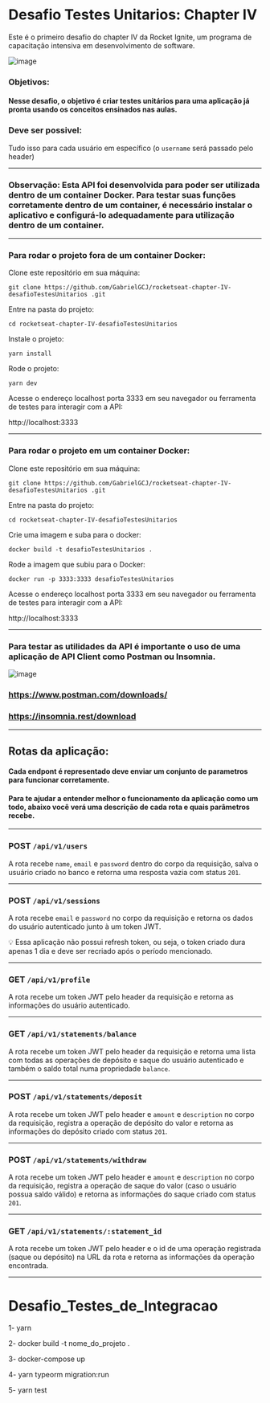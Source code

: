 # Desafio Testes Unitarios: Chapter IV

Este é o primeiro desafio do chapter IV da Rocket Ignite, um programa de capacitação intensiva em desenvolvimento de software.

![image](https://user-images.githubusercontent.com/91347602/232902040-1eb12147-f163-4dd8-bf03-0d2cd96cefb7.png)

### Objetivos:

#### Nesse desafio, o objetivo é criar testes unitários para uma aplicação já pronta usando os conceitos ensinados nas aulas.

### Deve ser possivel:



Tudo isso para cada usuário em específico (o `username` será passado pelo header)

---
### Observação: Esta API foi desenvolvida para poder ser utilizada dentro de um container Docker. Para testar suas funções corretamente dentro de um container, é necessário instalar o aplicativo e configurá-lo adequadamente para utilização dentro de um container.


---

### Para rodar o projeto fora de um container Docker:

Clone este repositório em sua máquina:

`git clone https://github.com/GabrielGCJ/rocketseat-chapter-IV-desafioTestesUnitarios
.git`

Entre na pasta do projeto:

`cd rocketseat-chapter-IV-desafioTestesUnitarios
`

Instale o projeto:

`yarn install`

Rode o projeto:

`yarn dev`

Acesse o endereço localhost porta 3333 em seu navegador ou ferramenta de testes para interagir com a API:

http://localhost:3333

---

### Para rodar o projeto em um container Docker:

Clone este repositório em sua máquina:

`git clone https://github.com/GabrielGCJ/rocketseat-chapter-IV-desafioTestesUnitarios
.git`

Entre na pasta do projeto:

`cd rocketseat-chapter-IV-desafioTestesUnitarios`

Crie uma imagem e suba para o docker:

`docker build -t desafioTestesUnitarios .`

Rode a imagem que subiu para o Docker:

`docker run -p 3333:3333 desafioTestesUnitarios`

Acesse o endereço localhost porta 3333 em seu navegador ou ferramenta de testes para interagir com a API:

http://localhost:3333

---

### Para testar as utilidades da API é importante o uso de uma aplicação de API Client como Postman ou Insomnia.

![image](https://user-images.githubusercontent.com/91347602/232907354-81bfa735-8b77-45b0-a624-9964122a11bc.png)

### https://www.postman.com/downloads/

### https://insomnia.rest/download

---

## Rotas da aplicação:

#### Cada endpont é representado deve enviar um conjunto de parametros para funcionar corretamente.
#### Para te ajudar a entender melhor o funcionamento da aplicação como um todo, abaixo você verá uma descrição de cada rota e quais parâmetros recebe.

------

### POST `/api/v1/users`

A rota recebe `name`, `email` e `password` dentro do corpo da requisição, salva o usuário criado no banco e retorna uma resposta vazia com status `201`. 

------

### POST `/api/v1/sessions`

A rota recebe `email` e `password` no corpo da requisição e retorna os dados do usuário autenticado junto à um token JWT. 

<aside>
💡 Essa aplicação não possui refresh token, ou seja, o token criado dura apenas 1 dia e deve ser recriado após o período mencionado.
</aside>

------

### GET `/api/v1/profile`

A rota recebe um token JWT pelo header da requisição e retorna as informações do usuário autenticado.

------

### GET `/api/v1/statements/balance`

A rota recebe um token JWT pelo header da requisição e retorna uma lista com todas as operações de depósito e saque do usuário autenticado e também o saldo total numa propriedade `balance`.

------

### POST `/api/v1/statements/deposit`

A rota recebe um token JWT pelo header e `amount` e `description` no corpo da requisição, registra a operação de depósito do valor e retorna as informações do depósito criado com status `201`.

------

### POST `/api/v1/statements/withdraw`

A rota recebe um token JWT pelo header e `amount` e `description` no corpo da requisição, registra a operação de saque do valor (caso o usuário possua saldo válido) e retorna as informações do saque criado com status `201`. 

------

### GET `/api/v1/statements/:statement_id`

A rota recebe um token JWT pelo header e o id de uma operação registrada (saque ou depósito) na URL da rota e retorna as informações da operação encontrada.

------



# Desafio_Testes_de_Integracao

1- yarn

2- docker build -t nome_do_projeto .

3- docker-compose up

4- yarn typeorm migration:run

5- yarn test
